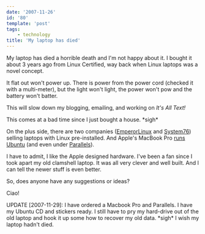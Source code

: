 ```yaml
---
date: '2007-11-26'
id: '80'
template: 'post'
tags:
    - technology
title: 'My laptop has died'
---
```


My laptop has died a horrible death and I'm not happy about it. I bought it
about 3 years ago from Linux Certified, way back when Linux laptops was a
novel concept.

It flat out won't power up. There is power from the power cord (checked it
with a multi-meter), but the light won't light, the power won't pow and the
battery won't batter.

This will slow down my blogging, emailing, and working on _It's All Text!_

This comes at a bad time since I just bought a house. \*sigh\*

On the plus side, there are two companies
([EmperorLinux](http://www.emperorlinux.com/) and
[System76](http://system76.com/)) selling laptops with Linux pre-installed.
And Apple's MacBook Pro [runs Ubuntu](https://wiki.ubuntu.com/MacBookPro) (and
even under
[Parallels](http://www.simplehelp.net/2007/11/01/how-to-install-ubuntu-710-gutsy-gibbon-in-parallels-desktop-for-os-x/)).

I have to admit, I like the Apple designed hardware. I've been a fan since I
took apart my old clamshell laptop. It was all very clever and well built. And
I can tell the newer stuff is even better.

So, does anyone have any suggestions or ideas?

Ciao!

UPDATE \[2007-11-29\]: I have ordered a Macbook Pro and Parallels. I have my
Ubuntu CD and stickers ready. I still have to pry my hard-drive out of the old
laptop and hook it up some how to recover my old data. \*sigh\* I wish my
laptop hadn't died.
